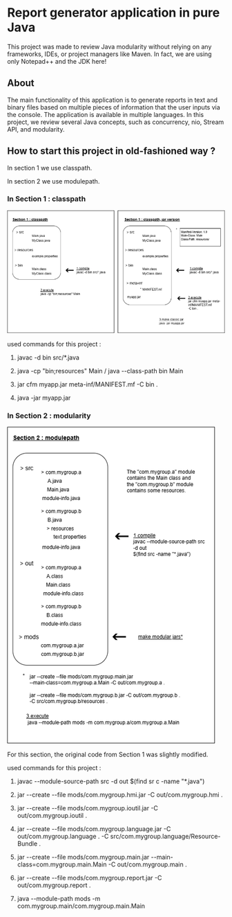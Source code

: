 # Report generator application in pure Java

This project was made to review Java modularity without relying on any frameworks, IDEs, or project managers like Maven. In fact, we are using only Notepad++ and the JDK here!

## About 

The main functionality of this application is to generate reports in text and binary files based on multiple pieces of information that the user inputs via the console. The application is available in multiple languages.
In this project, we review several Java concepts, such as concurrency, nio, Stream API, and modularity.


## How to start this project in old-fashioned way ?

In section 1 we use classpath.

In section 2 we use modulepath.

### In Section 1 : classpath


<img src="./design/section1_classpath.png" alt="section 1 view">

used commands for this project :

1. javac -d bin src/*.java

2. java -cp "bin;resources" Main / java --class-path bin Main

3. jar cfm myapp.jar meta-inf/MANIFEST.mf -C bin .

4. java -jar myapp.jar


### In Section 2 : modularity

<img src="./design/section2_modulepath.png" alt="section 2 view">

For this section, the original code from Section 1 was slightly modified.

used commands for this project :

1. javac --module-source-path src -d out $(find sr
c -name "*.java")

2. jar --create --file mods/com.mygroup.hmi.jar -C out/com.mygroup.hmi . 
3. jar --create --file mods/com.mygroup.ioutil.jar -C out/com.mygroup.ioutil . 
4. jar --create --file mods/com.mygroup.language.jar -C out/com.mygroup.language . -C src/com.mygroup.language/Resource-Bundle . 
5. jar --create --file mods/com.mygroup.main.jar --main-class=com.mygroup.main.Main -C out/com.mygroup.main . 
6. jar --create --file mods/com.mygroup.report.jar -C out/com.mygroup.report . 


7. java --module-path mods -m com.mygroup.main/com.mygroup.main.Main
